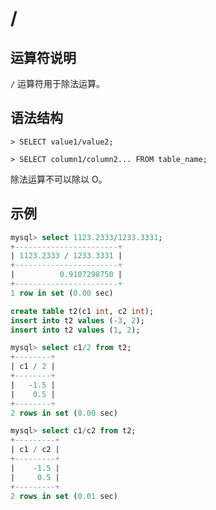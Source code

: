 # **/**

## **运算符说明**

`/` 运算符用于除法运算。

## **语法结构**

```
> SELECT value1/value2;
```

```
> SELECT column1/column2... FROM table_name;
```

除法运算不可以除以 O。

## **示例**

```sql
mysql> select 1123.2333/1233.3331;
+-----------------------+
| 1123.2333 / 1233.3331 |
+-----------------------+
|          0.9107298750 |
+-----------------------+
1 row in set (0.00 sec)
```

```sql
create table t2(c1 int, c2 int);
insert into t2 values (-3, 2);
insert into t2 values (1, 2);

mysql> select c1/2 from t2;
+--------+
| c1 / 2 |
+--------+
|   -1.5 |
|    0.5 |
+--------+
2 rows in set (0.00 sec)

mysql> select c1/c2 from t2;
+---------+
| c1 / c2 |
+---------+
|    -1.5 |
|     0.5 |
+---------+
2 rows in set (0.01 sec)
```
